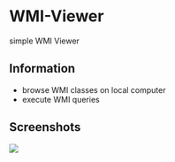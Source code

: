 # WMI-Viewer
simple WMI Viewer

## Information
  * browse WMI classes on local computer
  * execute WMI queries
  
## Screenshots
![](https://i.imgur.com/gIu1SOS.png)

